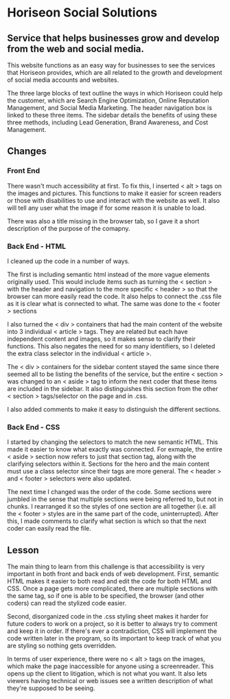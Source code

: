 # Horiseon Social Solutions

## Service that helps businesses grow and develop from the web and social media.

This website functions as an easy way for businesses to see the services that Horiseon provides, which are all related to the growth and development of social media accounts and websites.

The three large blocks of text outline the ways in which Horiseon could help the customer, which are Search Engine Optimization, Online Reputation Management, and Social Media Marketing. The header navigation box is linked to these three items. The sidebar details the benefits of using these three methods, including Lead Generation, Brand Awareness, and Cost Management.

## Changes

### Front End

There wasn't much accessibility at first.  To fix this, I inserted < alt > tags on the images and pictures.  This functions to make it easier for screen readers or those with disabilities to use and interact with the website as well.  It also will tell any user what the image if for some reason it is unable to load.

There was also a title missing in the browser tab, so I gave it a short description of the purpose of the comapny. 

### Back End - HTML

I cleaned up the code in a number of ways. 

The first is including semantic html instead of the more vague elements originally used.  This would include items such as turning the < section > with the header and navigation to the more specific < header > so that the browser can more easily read the code. It also helps to connect the .css file as it is clear what is connected to what.  The same was done to the < footer > sections

I also turned the < div > containers that had the main content of the website into 3 individual < article > tags.  They are related but each have independent content and images, so it makes sense to clarify their functions. This also negates the need for so many identifiers, so I deleted the extra class selector in the individual < article >.

The < div > containers for the sidebar content stayed the same since there seemed all to be listing the benefits of the service, but the entire < section > was changed to an < aside > tag to inform the next coder that these items are included in the sidebar. It also distinguishes this section from the other < section > tags/selector on the page and in .css.

I also added comments to make it easy to distinguish the different sections.

### Back End - CSS

I started by changing the selectors to match the new semantic HTML.  This made it easier to know what exactly was connected. For exmaple, the entire < aside > section now refers to just that section tag, along with the clarifying selectors within it. Sections for the hero and the main content must use a class selector since their tags are more general. The < header > and < footer > selectors were also updated.

The next time I changed was the order of the code.  Some sections were jumbled in the sense that multiple sections were being referred to, but not in chunks.  I rearranged it so the styles of one section are all together (i.e. all the < footer > styles are in the same part of the code, uninterrupted). After this, I made comments to clarify what section is which so that the next coder can easily read the file.

## Lesson

The main thing to learn from this challenge is that accessibility is very important in both front and back ends of web development.  First, semantic HTML makes it easier to both read and edit the code for both HTML and CSS. Once a page gets more complicated, there are multiple sections with the same tag, so if one is able to be specified, the browser (and other coders) can read the stylized code easier.  

Second, disorganized code in the .css styling sheet makes it harder for future coders to work on a project, so it is better to always try to comment and keep it in order.  If there's ever a contradiction, CSS will implement the code written later in the program, so its important to keep track of what you are styling so nothing gets overridden. 

In terms of user experience, there were no < alt > tags on the images, which make the page inaccessible for anyone using a screenreader. This opens up the client to litigation, which is not what you want. It also lets viewers having technical or web issues see a written description of what they're supposed to be seeing. 




